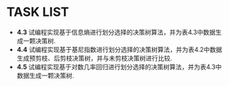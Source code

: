 # TASK LIST

* **4.3** 试编程实现基于信息熵进行划分选择的决策树算法，并为表$4.3$中数据生成一颗决策树.
* **4.4** 试编程实现基于基尼指数进行划分选择的决策树算法，并为表$4.2$中数据生成预剪枝、后剪枝决策树，并与未剪枝决策树进行比较.
* **4.5** 试编程实现基于对数几率回归进行划分选择的决策树算法，并为表$4.3$中数据生成一颗决策树.
